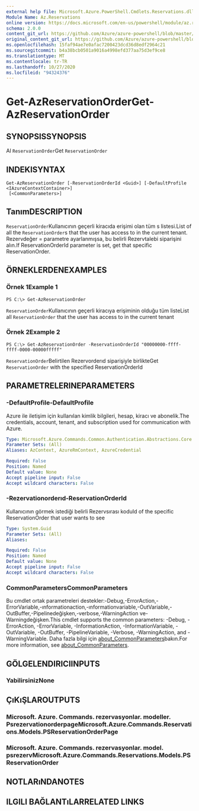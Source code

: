 ```yaml
---
external help file: Microsoft.Azure.PowerShell.Cmdlets.Reservations.dll-Help.xml
Module Name: Az.Reservations
online version: https://docs.microsoft.com/en-us/powershell/module/az.reservations/get-azreservationorder
schema: 2.0.0
content_git_url: https://github.com/Azure/azure-powershell/blob/master/src/Reservations/Reservations/help/Get-AzReservationOrder.md
original_content_git_url: https://github.com/Azure/azure-powershell/blob/master/src/Reservations/Reservations/help/Get-AzReservationOrder.md
ms.openlocfilehash: 15faf94ae7e0afac7200423dcd36d8edf2964c21
ms.sourcegitcommit: b4a38bcb0501a9016a4998efd377aa75d3ef9ce8
ms.translationtype: MT
ms.contentlocale: tr-TR
ms.lasthandoff: 10/27/2020
ms.locfileid: "94324376"
---
```

# <span data-ttu-id="1b578-101">Get-AzReservationOrder</span><span class="sxs-lookup"><span data-stu-id="1b578-101">Get-AzReservationOrder</span></span>

## <span data-ttu-id="1b578-102">SYNOPSIS</span><span class="sxs-lookup"><span data-stu-id="1b578-102">SYNOPSIS</span></span>
<span data-ttu-id="1b578-103">Al `ReservationOrder`</span><span class="sxs-lookup"><span data-stu-id="1b578-103">Get `ReservationOrder`</span></span>

## <span data-ttu-id="1b578-104">INDEKI</span><span class="sxs-lookup"><span data-stu-id="1b578-104">SYNTAX</span></span>

```
Get-AzReservationOrder [-ReservationOrderId <Guid>] [-DefaultProfile <IAzureContextContainer>]
 [<CommonParameters>]
```

## <span data-ttu-id="1b578-105">Tanım</span><span class="sxs-lookup"><span data-stu-id="1b578-105">DESCRIPTION</span></span>
<span data-ttu-id="1b578-106">`ReservationOrder`Kullanıcının geçerli kiracıda erişimi olan tüm s listesi.</span><span class="sxs-lookup"><span data-stu-id="1b578-106">List of all the `ReservationOrder`s that the user has access to in the current tenant.</span></span> <span data-ttu-id="1b578-107">Rezervdeğer = parametre ayarlanmışsa, bu belirli Rezervtalebi siparişini alın.</span><span class="sxs-lookup"><span data-stu-id="1b578-107">If ReservationOrderId parameter is set, get that specific ReservationOrder.</span></span>

## <span data-ttu-id="1b578-108">ÖRNEKLERDEN</span><span class="sxs-lookup"><span data-stu-id="1b578-108">EXAMPLES</span></span>

### <span data-ttu-id="1b578-109">Örnek 1</span><span class="sxs-lookup"><span data-stu-id="1b578-109">Example 1</span></span>
```
PS C:\> Get-AzReservationOrder
```

<span data-ttu-id="1b578-110">`ReservationOrder`Kullanıcının geçerli kiracıya erişiminin olduğu tüm liste</span><span class="sxs-lookup"><span data-stu-id="1b578-110">List all `ReservationOrder` that the user has access to in the current tenant</span></span>

### <span data-ttu-id="1b578-111">Örnek 2</span><span class="sxs-lookup"><span data-stu-id="1b578-111">Example 2</span></span>
```
PS C:\> Get-AzReservationOrder -ReservationOrderId "00000000-ffff-ffff-0000-00000fffff"
```

<span data-ttu-id="1b578-112">`ReservationOrder`Belirtilen Rezervorderıd siparişiyle birlikte</span><span class="sxs-lookup"><span data-stu-id="1b578-112">Get `ReservationOrder` with the specified ReservationOrderId</span></span>

## <span data-ttu-id="1b578-113">PARAMETRELERINE</span><span class="sxs-lookup"><span data-stu-id="1b578-113">PARAMETERS</span></span>

### <span data-ttu-id="1b578-114">-DefaultProfile</span><span class="sxs-lookup"><span data-stu-id="1b578-114">-DefaultProfile</span></span>
<span data-ttu-id="1b578-115">Azure ile iletişim için kullanılan kimlik bilgileri, hesap, kiracı ve abonelik.</span><span class="sxs-lookup"><span data-stu-id="1b578-115">The credentials, account, tenant, and subscription used for communication with Azure.</span></span>

```yaml
Type: Microsoft.Azure.Commands.Common.Authentication.Abstractions.Core.IAzureContextContainer
Parameter Sets: (All)
Aliases: AzContext, AzureRmContext, AzureCredential

Required: False
Position: Named
Default value: None
Accept pipeline input: False
Accept wildcard characters: False
```

### <span data-ttu-id="1b578-116">-Rezervationorderıd</span><span class="sxs-lookup"><span data-stu-id="1b578-116">-ReservationOrderId</span></span>
<span data-ttu-id="1b578-117">Kullanıcının görmek istediği belirli Rezervsırası kodu</span><span class="sxs-lookup"><span data-stu-id="1b578-117">Id of the specific ReservationOrder that user wants to see</span></span>

```yaml
Type: System.Guid
Parameter Sets: (All)
Aliases:

Required: False
Position: Named
Default value: None
Accept pipeline input: False
Accept wildcard characters: False
```

### <span data-ttu-id="1b578-118">CommonParameters</span><span class="sxs-lookup"><span data-stu-id="1b578-118">CommonParameters</span></span>
<span data-ttu-id="1b578-119">Bu cmdlet ortak parametreleri destekler:-Debug,-ErrorAction,-ErrorVariable,-ınformationaction,-ınformationvariable,-OutVariable,-OutBuffer,-Pipelinedeğişken,-verbose,-WarningAction ve-Warningdeğişken.</span><span class="sxs-lookup"><span data-stu-id="1b578-119">This cmdlet supports the common parameters: -Debug, -ErrorAction, -ErrorVariable, -InformationAction, -InformationVariable, -OutVariable, -OutBuffer, -PipelineVariable, -Verbose, -WarningAction, and -WarningVariable.</span></span> <span data-ttu-id="1b578-120">Daha fazla bilgi için [about_CommonParameters](http://go.microsoft.com/fwlink/?LinkID=113216)bakın.</span><span class="sxs-lookup"><span data-stu-id="1b578-120">For more information, see [about_CommonParameters](http://go.microsoft.com/fwlink/?LinkID=113216).</span></span>

## <span data-ttu-id="1b578-121">GÖLGELENDIRICI</span><span class="sxs-lookup"><span data-stu-id="1b578-121">INPUTS</span></span>

### <span data-ttu-id="1b578-122">Yabilirsiniz</span><span class="sxs-lookup"><span data-stu-id="1b578-122">None</span></span>

## <span data-ttu-id="1b578-123">ÇıKıŞLAR</span><span class="sxs-lookup"><span data-stu-id="1b578-123">OUTPUTS</span></span>

### <span data-ttu-id="1b578-124">Microsoft. Azure. Commands. rezervasyonlar. modeller. Psrezervationorderpage</span><span class="sxs-lookup"><span data-stu-id="1b578-124">Microsoft.Azure.Commands.Reservations.Models.PSReservationOrderPage</span></span>

### <span data-ttu-id="1b578-125">Microsoft. Azure. Commands. rezervasyonlar. model. psrezerv</span><span class="sxs-lookup"><span data-stu-id="1b578-125">Microsoft.Azure.Commands.Reservations.Models.PSReservationOrder</span></span>

## <span data-ttu-id="1b578-126">NOTLARıNDA</span><span class="sxs-lookup"><span data-stu-id="1b578-126">NOTES</span></span>

## <span data-ttu-id="1b578-127">ILGILI BAĞLANTıLAR</span><span class="sxs-lookup"><span data-stu-id="1b578-127">RELATED LINKS</span></span>

